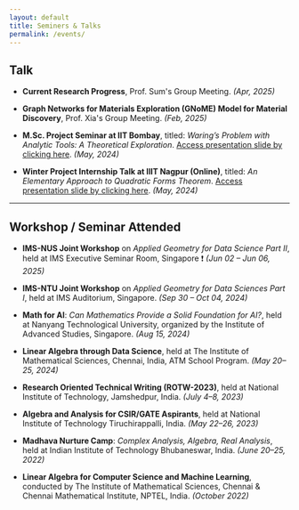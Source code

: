 ```yaml
---
layout: default
title: Seminers & Talks
permalink: /events/
---
```


## Talk

- **Current Research Progress**, Prof. Sum's Group Meeting. _(Apr, 2025)_

- **Graph Networks for Materials Exploration (GNoME) Model for Material Discovery**, Prof. Xia's Group Meeting. _(Feb, 2025)_

- **M.Sc. Project Seminar at IIT Bombay**, titled: *Waring’s Problem with Analytic Tools: A Theoretical Exploration*. [Access presentation slide by clicking here](#). _(May, 2024)_

- **Winter Project Internship Talk at IIIT Nagpur (Online)**, titled: *An Elementary Approach to Quadratic Forms Theorem*. [Access presentation slide by clicking here](#). _(May, 2024)_

---

## Workshop / Seminar Attended

- **IMS-NUS Joint Workshop** on *Applied Geometry for Data Science Part II*, held at IMS Executive Seminar Room, Singapore ❗ _(Jun 02 – Jun 06, 2025)_

- **IMS-NTU Joint Workshop** on *Applied Geometry for Data Sciences Part I*, held at IMS Auditorium, Singapore. _(Sep 30 – Oct 04, 2024)_

- **Math for AI**: *Can Mathematics Provide a Solid Foundation for AI?*, held at Nanyang Technological University, organized by the Institute of Advanced Studies, Singapore. _(Aug 15, 2024)_

- **Linear Algebra through Data Science**, held at The Institute of Mathematical Sciences, Chennai, India, ATM School Program. _(May 20–25, 2024)_

- **Research Oriented Technical Writing (ROTW-2023)**, held at National Institute of Technology, Jamshedpur, India. _(July 4–8, 2023)_

- **Algebra and Analysis for CSIR/GATE Aspirants**, held at National Institute of Technology Tiruchirappalli, India. _(May 22–26, 2023)_

- **Madhava Nurture Camp**: *Complex Analysis, Algebra, Real Analysis*, held at Indian Institute of Technology Bhubaneswar, India. _(June 20–25, 2022)_

- **Linear Algebra for Computer Science and Machine Learning**, conducted by The Institute of Mathematical Sciences, Chennai & Chennai Mathematical Institute, NPTEL, India. _(October 2022)_

